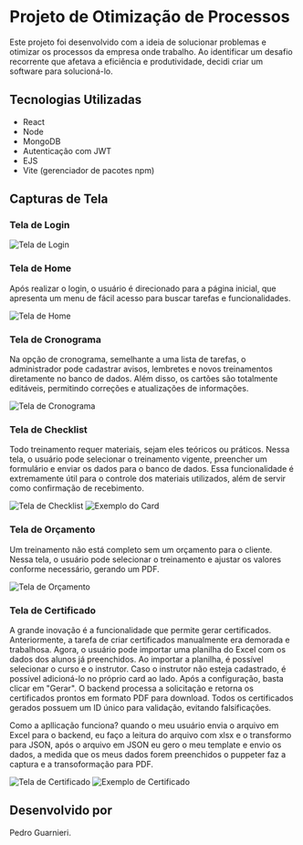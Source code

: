 # Projeto de Otimização de Processos

Este projeto foi desenvolvido com a ideia de solucionar problemas e otimizar os processos da empresa onde trabalho. Ao identificar um desafio recorrente que afetava a eficiência e produtividade, decidi criar um software para solucioná-lo.

## Tecnologias Utilizadas
- React
- Node
- MongoDB
- Autenticação com JWT
- EJS
- Vite (gerenciador de pacotes npm)

## Capturas de Tela

### Tela de Login
![Tela de Login](https://dmanisio.sirv.com/Images/tela-de-login.png)

### Tela de Home

Após realizar o login, o usuário é direcionado para a página inicial, que apresenta um menu de fácil acesso para buscar tarefas e funcionalidades.

![Tela de Home](https://dmanisio.sirv.com/Images/menu-do-sistema.png)

### Tela de Cronograma

Na opção de cronograma, semelhante a uma lista de tarefas, o administrador pode cadastrar avisos, lembretes e novos treinamentos diretamente no banco de dados. Além disso, os cartões são totalmente editáveis, permitindo correções e atualizações de informações.

![Tela de Cronograma](https://dmanisio.sirv.com/Images/tela-de-cronograma.png)

### Tela de Checklist

Todo treinamento requer materiais, sejam eles teóricos ou práticos. Nessa tela, o usuário pode selecionar o treinamento vigente, preencher um formulário e enviar os dados para o banco de dados. Essa funcionalidade é extremamente útil para o controle dos materiais utilizados, além de servir como confirmação de recebimento.

![Tela de Checklist](https://dmanisio.sirv.com/Images/tela-do-checklist.png)
![Exemplo do Card](https://dmanisio.sirv.com/Images/card-do-checklist.png)

### Tela de Orçamento

Um treinamento não está completo sem um orçamento para o cliente. Nessa tela, o usuário pode selecionar o treinamento e ajustar os valores conforme necessário, gerando um PDF.

![Tela de Orçamento](https://dmanisio.sirv.com/Images/tela-or%C3%A7amento.png)

### Tela de Certificado

A grande inovação é a funcionalidade que permite gerar certificados. Anteriormente, a tarefa de criar certificados manualmente era demorada e trabalhosa. Agora, o usuário pode importar uma planilha do Excel com os dados dos alunos já preenchidos. Ao importar a planilha, é possível selecionar o curso e o instrutor. Caso o instrutor não esteja cadastrado, é possível adicioná-lo no próprio card ao lado. Após a configuração, basta clicar em "Gerar". O backend processa a solicitação e retorna os certificados prontos em formato PDF para download. Todos os certificados gerados possuem um ID único para validação, evitando falsificações.

Como a apllicação funciona? quando o meu usuário envia o arquivo em Excel para o backend, eu faço a leitura do arquivo com xlsx e o transformo para JSON, após o arquivo em JSON eu gero o meu template e envio os dados, a medida que os meus dados forem preenchidos o puppeter faz a captura e a transoformação para PDF.

![Tela de Certificado](https://dmanisio.sirv.com/Images/tela-certificado.png)
![Exemplo de Certificado](https://dmanisio.sirv.com/Images/certificado-pronto-pdf.png)

## Desenvolvido por
Pedro Guarnieri.
